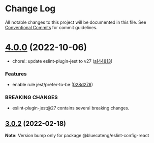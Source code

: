 # Change Log

All notable changes to this project will be documented in this file.
See [Conventional Commits](https://conventionalcommits.org) for commit guidelines.

# [4.0.0](https://github.com/bluecatengineering/eslint-packages/compare/v3.0.2...v4.0.0) (2022-10-06)

- chore!: update eslint-plugin-jest to v27 ([a144813](https://github.com/bluecatengineering/eslint-packages/commit/a1448135e45c055ef97245008741650a78d7a5fd))

### Features

- enable rule jest/prefer-to-be ([028d278](https://github.com/bluecatengineering/eslint-packages/commit/028d278a0aa4fb3c7170a03aeb7a89aa428771cf))

### BREAKING CHANGES

- eslint-plugin-jest@27 contains several breaking changes.

## [3.0.2](https://github.com/bluecatengineering/eslint-packages/compare/v3.0.1...v3.0.2) (2022-02-18)

**Note:** Version bump only for package @bluecateng/eslint-config-react
